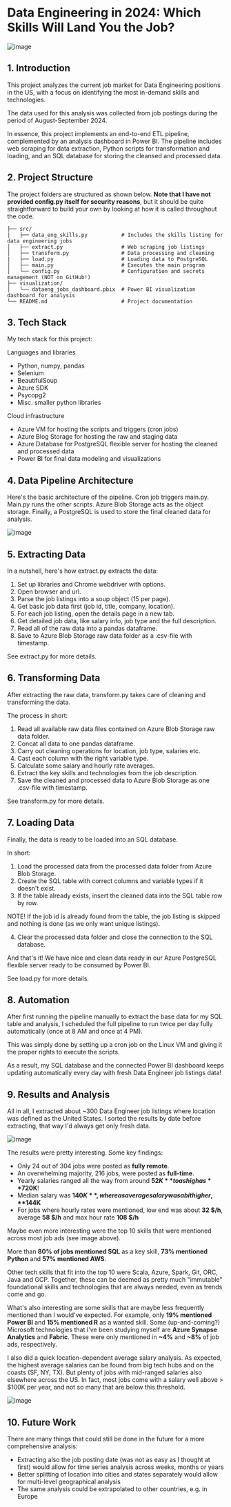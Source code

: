 # Data Engineering in 2024: Which Skills Will Land You the Job?

![image](https://github.com/user-attachments/assets/e964a34c-4a14-4b00-ab37-226280660772)

## 1. Introduction

This project analyzes the current job market for Data Engineering positions in the US, with a focus on identifying the most in-demand skills and technologies.

The data used for this analysis was collected from job postings during the period of August-September 2024.

In essence, this project implements an end-to-end ETL pipeline, complemented by an analysis dashboard in Power BI. The pipeline includes web scraping for data extraction, Python scripts for transformation and loading, and an SQL database for storing the cleansed and processed data.

## 2. Project Structure

The project folders are structured as shown below. **Note that I have not provided config.py itself for security reasons**, but it should be quite straightforward to build your own by looking at how it is called throughout the code.

```
├── src/
|   ├── data_eng_skills.py           # Includes the skills listing for data engineering jobs
│   ├── extract.py                   # Web scraping job listings
│   ├── transform.py                 # Data processing and cleaning
|   ├── load.py                      # Loading data to PostgreSQL
│   ├── main.py                      # Executes the main program
│   └── config.py                    # Configuration and secrets management (NOT on GitHub!)
├── visualization/
│   └── dataeng_jobs_dashboard.pbix  # Power BI visualization dashboard for analysis
└── README.md                        # Project documentation
```

## 3. Tech Stack

My tech stack for this project:

Languages and libraries
* Python, numpy, pandas 
* Selenium
* BeautifulSoup 
* Azure SDK
* Psycopg2
* Misc. smaller python libraries

Cloud infrastructure
* Azure VM for hosting the scripts and triggers (cron jobs)
* Azure Blog Storage for hosting the raw and staging data
* Azure Database for PostgreSQL flexible server for hosting the cleaned and processed data
* Power BI for final data modeling and visualizations

## 4. Data Pipeline Architecture

Here's the basic architecture of the pipeline. Cron job triggers main.py. Main.py runs the other scripts. Azure Blob Storage acts as the object storage. Finally, a PostgreSQL is used to store the final cleaned data for analysis.

![image](https://github.com/user-attachments/assets/68cca6d5-a08e-4dfd-9042-3c0359760fcf)


## 5. Extracting Data

In a nutshell, here's how extract.py extracts the data:

1. Set up libraries and Chrome webdriver with options.
2. Open browser and url.
3. Parse the job listings into a soup object (15 per page).
4. Get basic job data first (job id, title, company, location).
5. For each job listing, open the details page in a new tab.
6. Get detailed job data, like salary info, job type and the full description.
7. Read all of the raw data into a pandas dataframe.
8. Save to Azure Blob Storage raw data folder as a .csv-file with timestamp.

See extract.py for more details.

## 6. Transforming Data

After extracting the raw data, transform.py takes care of cleaning and transforming the data.

The process in short:

1. Read all available raw data files contained on Azure Blob Storage raw data folder.
2. Concat all data to one pandas dataframe.
3. Carry out cleaning operations for location, job type, salaries etc.
4. Cast each column with the right variable type.
5. Calculate some salary and hourly rate averages.
6. Extract the key skills and technologies from the job description.
7. Save the cleaned and processed data to Azure Blob Storage as one .csv-file with timestamp.

See transform.py for more details.

## 7. Loading Data

Finally, the data is ready to be loaded into an SQL database.

In short:

1. Load the processed data from the processed data folder from Azure Blob Storage.
2. Create the SQL table with correct columns and variable types if it doesn't exist.
3. If the table already exists, insert the cleaned data into the SQL table row by row.

NOTE! If the job id is already found from the table, the job listing is skipped and nothing is done (as we only want unique listings).

4. Clear the processed data folder and close the connection to the SQL database.

And that's it! We have nice and clean data ready in our Azure PostgreSQL flexible server ready to be consumed by Power BI.

See load.py for more details.

## 8. Automation

After first running the pipeline manually to extract the base data for my SQL table and analysis, I scheduled the full pipeline to run twice per day fully automatically (once at 8 AM and once at 4 PM).

This was simply done by setting up a cron job on the Linux VM and giving it the proper rights to execute the scripts.

As a result, my SQL database and the connected Power BI dashboard keeps updating automatically every day with fresh Data Engineer job listings data! 

## 9. Results and Analysis

All in all, I extracted about ~300 Data Engineer job listings where location was defined as the United States. I sorted the results by date before extracting, that way I'd always get only fresh data.

![image](https://github.com/user-attachments/assets/1db0a74e-88e1-419a-a8aa-35ea2a42abf7)

The results were pretty interesting. Some key findings:

* Only 24 out of 304 jobs were posted as **fully remote**.
* An overwhelming majority, 216 jobs, were posted as **full-time**.
* Yearly salaries ranged all the way from around **$52K** to as high as **$720K**!
* Median salary was **$140K**, whereas average salary was a bit higher, **$144K**
* For jobs where hourly rates were mentioned, low end was about **32 $/h**, average **58 $/h** and max hour rate **108 $/h**

Maybe even more interesting were the top 10 skills that were mentioned across most job ads (see image above).

More than **80% of jobs mentioned SQL** as a key skill, **73% mentioned Python** and **57% mentioned AWS**.

Other tech skills that fit into the top 10 were Scala, Azure, Spark, Git, ORC, Java and GCP. Together, these can be deemed as pretty much "immutable" foundational skills and technologies that are always needed, even as trends come and go.

What's also interesting are some skills that are maybe less frequently mentioned than I would've expected. For example, only **19% mentioned Power BI** and **15% mentioned R** as a wanted skill. Some (up-and-coming?) Microsoft technologies that I've been studying myself are **Azure Synapse Analytics** and **Fabric**. These were only mentioned in **~4%** and **~8%** of job ads, respectively.

I also did a quick location-dependent average salary analysis. As expected, the highest average salaries can be found from big tech hubs and on the coasts (SF, NY, TX). But plenty of jobs with mid-ranged salaries also elsewhere across the US. In fact, most jobs come with a salary well above > $100K per year, and not so many that are below this threshold.

![image](https://github.com/user-attachments/assets/055ef808-a793-4c72-8a37-72fab56d8d53)

## 10. Future Work

There are many things that could still be done in the future for a more comprehensive analysis:

* Extracting also the job posting date (was not as easy as I thought at first) would allow for time series analysis across weeks, months or years
* Better splitting of location into cities and states separately would allow for multi-level geographical analysis
* The same analysis could be extrapolated to other countries, e.g. in Europe
